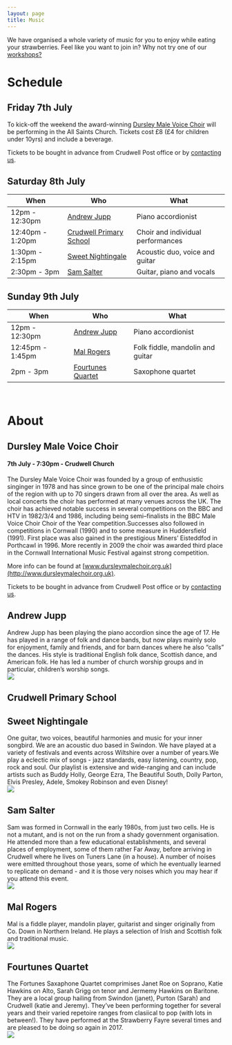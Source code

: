 ```yaml
---
layout: page
title: Music
---
```


We have organised a whole variety of music for you to enjoy while eating your strawberries. Feel like you want to join in? Why not try one of our [workshops?](/workshops)


# Schedule

## Friday 7th July

To kick-off the weekend the award-winning [Dursley Male Voice Choir](#dursley-male-voice-choir) will be performing in the All Saints Church. Tickets cost £8 (£4 for children under 10yrs) and include a beverage. 

Tickets to be bought in advance from Crudwell Post office or by [contacting us](/contact).

## Saturday 8th July

| When | Who | What |
| --- | --- | --- |
| 12pm - 12:30pm | [Andrew Jupp](#andrew-jupp) | Piano accordionist | 
| 12:40pm - 1:20pm | [Crudwell Primary School](#crudwell-primary-school) | Choir and individual performances |
| 1:30pm - 2:15pm | [Sweet Nightingale](#sweet-nightingale) | Acoustic duo, voice and guitar |
| 2:30pm - 3pm | [Sam Salter](#sam-salter) | Guitar, piano and vocals |


## Sunday 9th July

| When | Who | What |
| --- | --- | --- |
| 12pm - 12:30pm | [Andrew Jupp](#andrew-jupp) | Piano accordionist | 
| 12:45pm - 1:45pm | [Mal Rogers](#mal-rogers)  | Folk fiddle, mandolin and guitar |
| 2pm - 3pm | [Fourtunes Quartet](#fourtunes-quartet) | Saxophone quartet |


<br>

# About

## Dursley Male Voice Choir

#### 7th July - 7:30pm - Crudwell Church

The Dursley Male Voice Choir was founded by a group of enthusistic singinger in 1978 and has since grown to be one of the principal male choirs of the region with up to 70 singers drawn from all over the area. As well as local concerts the choir has performed at many venues across the UK.
The choir has achieved notable success in several competitions on the BBC and HTV in 1982/3/4 and 1986, including being semi–finalists in the BBC Male Voice Choir Choir of the Year competition.Successes also followed in competitions in Cornwall (1990) and to some measure in Huddersfield (1991). First place was also gained in the prestigious Miners’ Eisteddfod in Porthcawl in 1996. More recently in 2009 the choir was awarded third place in the Cornwall International Music Festival against strong competition.

More info can be found at [www.dursleymalechoir.org.uk](http://www.dursleymalechoir.org.uk).

Tickets to be bought in advance from Crudwell Post office or by [contacting us](/contact).

## Andrew Jupp
<div class="row"><div class="col-sm-8">
Andrew Jupp has been playing the piano accordion since the age of 17. He has played in a range of folk and dance bands, but now plays mainly solo for enjoyment, family and friends, and for barn dances where he also “calls” the dances. His style is traditional English folk dance, Scottish dance, and American folk. He has led a number of church worship groups and in particular, children’s worship songs.
</div><div class="col-sm-4">
<img class="img-responsive" src="/img/andrewjupp.jpg">
</div></div>

## Crudwell Primary School

## Sweet Nightingale
<div class="row"><div class="col-sm-8">
One guitar, two voices, beautiful harmonies and music for your inner songbird. We are an acoustic duo based in Swindon. We have played at a variety of festivals and events across Wiltshire over a number of years.We play a eclectic mix of songs - jazz standards, easy listening, country, pop, rock and soul. Our playlist is extensive and wide-ranging and can include artists such as Buddy Holly, George Ezra, The Beautiful South, Dolly Parton, Elvis Presley, Adele, Smokey Robinson and even Disney!
</div><div class="col-sm-4">
<img class="img-responsive" src="/img/sweetnightingale.jpg">
</div></div>

## Sam Salter
<div class="row"><div class="col-sm-8">
Sam was formed in Cornwall in the early 1980s, from just two cells. He is not a mutant, and is not on the run from a shady government organisation. He attended more than a few educational establishments, and several places of employment, some of them rather Far Away, before arriving in Crudwell where he lives on Tuners Lane (in a house). A number of noises were emitted throughout those years, some of which he eventually learned to replicate on demand - and it is those very noises which you may hear if you attend this event.
</div><div class="col-sm-4">
<img class="img-responsive" src="/img/samsalter.jpg">
</div></div>

## Mal Rogers
<div class="row"><div class="col-sm-8">
Mal is a fiddle player, mandolin player, guitarist and singer originally from Co. Down in Northern Ireland. He plays a selection of Irish and Scottish folk and traditional music.
</div><div class="col-sm-4">
<img class="img-responsive" src="/img/malrogers.jpg">
</div></div>

## Fourtunes Quartet
<div class="row"><div class="col-sm-8">
The Fortunes Saxaphone Quartet comprimises Janet Roe on Soprano, Katie Hawkins on Alto, Sarah Grigg on tenor and Jermemy Hawkins on Baritone. They are a local group hailing from Swindon (janet), Purton (Sarah) and Crudwell (katie and Jeremy). They’ve been performing together for several years and their varied repetoire ranges from clasiical to pop (with lots in between!). They have performed at the Strawberry Fayre several times and are pleased to be doing so again in 2017.
</div><div class="col-sm-4">
<img class="img-responsive" src="/img/fourtunes.jpg">
</div></div>
